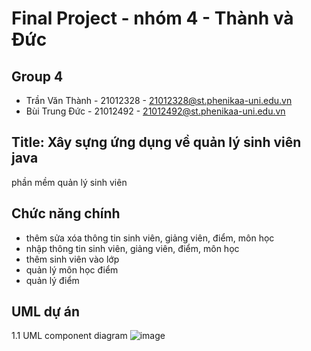 # Final Project - nhóm 4 - Thành và Đức 
## Group 4
- Trần Văn Thành - 21012328 - 21012328@st.phenikaa-uni.edu.vn
- Bùi Trung Đức  - 21012492 - 21012492@st.phenikaa-uni.edu.vn

## Title: Xây sựng ứng dụng về quản lý sinh viên java
phần mềm quản lý sinh viên 

## Chức năng chính 
- thêm sửa xóa thông tin sinh viên, giảng viên, điểm, môn học
- nhập thông tin sinh viên, giảng viên, điểm, môn học 
- thêm sinh viên vào lớp 
- quản lý môn học điểm 
- quản lý điểm 
## UML dự án 
1.1 UML component diagram
![image](https://github.com/user-attachments/assets/c8e11b59-844e-42a2-a2ee-437d13158756)

   
   
